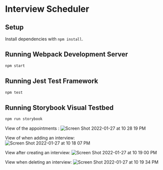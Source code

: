 # Interview Scheduler

## Setup

Install dependencies with `npm install`.

## Running Webpack Development Server

```sh
npm start
```

## Running Jest Test Framework

```sh
npm test
```

## Running Storybook Visual Testbed

```sh
npm run storybook
```
View of the appointments :
![Screen Shot 2022-01-27 at 10 28 19 PM](https://user-images.githubusercontent.com/93740654/151482469-2dc5b0b9-e37e-4439-9a3e-f38082464c39.png)

View of when adding an interview:
![Screen Shot 2022-01-27 at 10 18 07 PM](https://user-images.githubusercontent.com/93740654/151482275-af83f0b5-0a46-40bb-815f-3b7325bef208.png)

View after creating an interview:
![Screen Shot 2022-01-27 at 10 19 00 PM](https://user-images.githubusercontent.com/93740654/151482149-e939bd95-b9be-4d5d-9c2a-982d3c478c01.png)

View when deleting an interview:
![Screen Shot 2022-01-27 at 10 19 34 PM](https://user-images.githubusercontent.com/93740654/151482202-523d88d3-c764-4910-bf2e-de160348d654.png)

